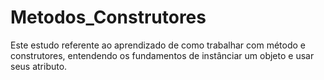 # Metodos_Construtores

Este estudo referente ao aprendizado de como trabalhar com método e construtores, entendendo os fundamentos de instânciar um objeto e usar seus atributo.